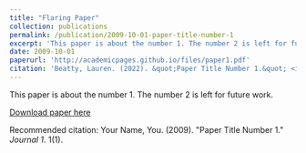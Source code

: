 ```yaml
---
title: "Flaring Paper"
collection: publications
permalink: /publication/2009-10-01-paper-title-number-1
excerpt: 'This paper is about the number 1. The number 2 is left for future work.'
date: 2009-10-01
paperurl: 'http://academicpages.github.io/files/paper1.pdf'
citation: 'Beatty, Lauren. (2022). &quot;Paper Title Number 1.&quot; <i>Journal 1</i>. 1(1).'
---
```

This paper is about the number 1. The number 2 is left for future work.

[Download paper here](http://lbeatty1.github.io/files/paper1.pdf)

Recommended citation: Your Name, You. (2009). "Paper Title Number 1." <i>Journal 1</i>. 1(1).